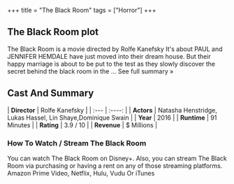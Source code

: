 +++
title = "The Black Room"
tags = ["Horror"]
+++
## The Black Room plot
The Black Room is a movie directed by Rolfe Kanefsky It's about PAUL and JENNIFER HEMDALE have just moved into their dream house. But their happy marriage is about to be put to the test as they slowly discover the secret behind the black room in the ... See full summary »
## Cast And Summary
| **Director**      | Rolfe Kanefsky |
    | :---        |    :----:   |
    |  **Actors** | Natasha Henstridge, Lukas Hassel, Lin Shaye,Dominique Swain |
    | **Year**   | 2016    |
    |  **Runtime** | 91 Minutes |
    |  **Rating** | 3.9 / 10 | 
    |  **Revenue** | $ Millions |
### How To Watch / Stream The Black Room
You can watch The Black Room on Disney+.
Also, you can stream The Black Room via purchasing or having a rent on any of those streaming platforms.
Amazon Prime Video, Netflix, Hulu, Vudu Or iTunes